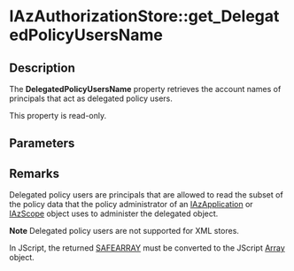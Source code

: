 # IAzAuthorizationStore::get_DelegatedPolicyUsersName

## Description

The **DelegatedPolicyUsersName** property retrieves the account names of principals that act as delegated policy users.

This property is read-only.

## Parameters

## Remarks

Delegated policy users are principals that are allowed to read the subset of the policy data that the policy administrator of an [IAzApplication](https://learn.microsoft.com/windows/desktop/api/azroles/nn-azroles-iazapplication) or [IAzScope](https://learn.microsoft.com/windows/desktop/api/azroles/nn-azroles-iazscope) object uses to administer the delegated object.

**Note** Delegated policy users are not supported for XML stores.

In JScript, the returned [SAFEARRAY](https://learn.microsoft.com/windows/desktop/api/oaidl/ns-oaidl-safearray) must be converted to the JScript [Array](https://learn.microsoft.com/scripting/javascript/reference/array-object-javascript) object.